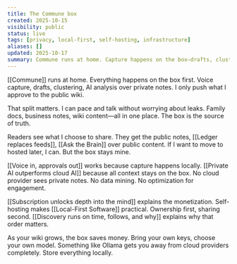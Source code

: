 ```yaml
---
title: The Commune box
created: 2025-10-15
visibility: public
status: live
tags: [privacy, local-first, self-hosting, infrastructure]
aliases: []
updated: 2025-10-17
summary: Commune runs at home. Capture happens on the box—drafts, clustering, AI analysis over private notes. Push only what you approve to the public wiki.
---
```


[[Commune]] runs at home. Everything happens on the box first. Voice capture, drafts, clustering, AI analysis over private notes. I only push what I approve to the public wiki.

That split matters. I can pace and talk without worrying about leaks. Family docs, business notes, wiki content—all in one place. The box is the source of truth.

Readers see what I choose to share. They get the public notes, [[Ledger replaces feeds]], [[Ask the Brain]] over public content. If I want to move to hosted later, I can. But the box stays mine.

[[Voice in, approvals out]] works because capture happens locally. [[Private AI outperforms cloud AI]] because all context stays on the box. No cloud provider sees private notes. No data mining. No optimization for engagement.

[[Subscription unlocks depth into the mind]] explains the monetization. Self-hosting makes [[Local-First Software]] practical. Ownership first, sharing second. [[Discovery runs on time, follows, and why]] explains why that order matters.

As your wiki grows, the box saves money. Bring your own keys, choose your own model. Something like Ollama gets you away from cloud providers completely. Store everything locally.
